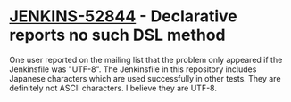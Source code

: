 # [JENKINS-52844](https://issues.jenkins.io/browse/JENKINS-52844) - Declarative reports no such DSL method

One user reported on the mailing list that the problem only appeared
if the Jenkinsfile was "UTF-8".  The Jenkinsfile in this repository
includes Japanese characters which are used successfully in other tests.
They are definitely not ASCII characters. I believe they are UTF-8.
